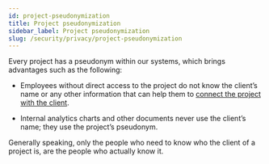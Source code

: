 ```yaml
---
id: project-pseudonymization
title: Project pseudonymization
sidebar_label: Project pseudonymization
slug: /security/privacy/project-pseudonymization
---
```


Every project has a pseudonym within our systems,
which brings advantages such as the following:

- Employees without direct access to the project
do not know the client’s name
or any other information that can help them to
[connect the project with the client](https://fluidattacks.com/products/rules/list/313/).

- Internal analytics charts and other documents
never use the client’s name;
they use the project’s pseudonym.

Generally speaking,
only the people who need to know who the client of a project is,
are the people who actually know it.
